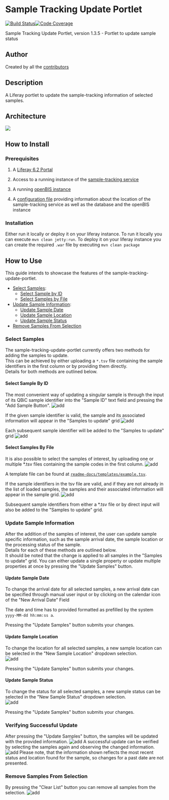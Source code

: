 # Sample Tracking Update Portlet

[![Build Status](https://travis-ci.com/qbicsoftware/sample-tracking-update-portlet.svg?branch=development)](https://travis-ci.com/qbicsoftware/sample-tracking-update-portlet)[![Code Coverage]( https://codecov.io/gh/qbicsoftware/sample-tracking-update-portlet/branch/development/graph/badge.svg)](https://codecov.io/gh/qbicsoftware/sample-tracking-update-portlet)

Sample Tracking Update Portlet, version 1.3.5 - Portlet to update sample status

## Author
Created by all the [contributors](https://github.com/qbicsoftware/sample-tracking-update-portlet/graphs/contributors)

## Description
A Liferay portlet to update the sample-tracking information of selected samples.

## Architecture
![](readme-docs/figures/interfaces_sample-tracking-update-portlet.png)


## How to Install
### Prerequisites
1. A [Liferay 6.2 Portal](https://liferay.dev/blogs/-/blogs/liferay-6-2-ce-ga6-now-available)
2. Access to a running instance of the [sample-tracking service](https://github.com/qbicsoftware/sample-tracking-service)
   
3. A running [openBIS instance](https://openbis.ch/)
4. A [configuration file](https://github.com/qbicsoftware/portal-utils-lib#how-portlets-are-configured) providing information about the location of the sample-tracking service as well as the database and the openBIS instance
### Installation
Either run it locally or deploy it on your liferay instance. To run it locally you can execute ``mvn clean jetty:run``. To deploy it on your liferay instance you can create the required ``.war`` file by executing ``mvn clean package``
## How to Use 

This guide intends to showcase the features of the sample-tracking-update-portlet. 

* [Select Samples](#select-samples):
  * [Select Sample by ID](#select-sample-by-id)
  * [Select Samples by File](#select-samples-by-file)
* [Update Sample Information](#update-sample-information):
    * [Update Sample Date](#update-sample-date)
    * [Update Sample Location](#update-sample-location)
    * [Update Sample Status](#update-sample-status)
* [Remove Samples From Selection](#remove-samples-from-selection)

### Select Samples

The sample-tracking-update-portlet currently offers two methods for adding the samples to update.  
This can be achieved by either uploading a `*.tsv` file containing the sample identifiers in the first column 
or by providing them directly.   
Details for both methods are outlined below. 

#### Select Sample By ID
The most convenient way of updating a singular sample is through the input of its QBiC sample identifier 
into the "Sample ID" text field and pressing the "Add Sample Button". 
![add](readme-docs/screenshots/AddSampleById.png)

If the given sample identifier is valid, the sample and its associated information will appear in the "Samples to update" grid 
![add](readme-docs/screenshots/AddSampleByIdResult.png)

Each subsequent sample identifier will be added to the "Samples to update" grid 
![add](readme-docs/screenshots/AddSampleByIdAgain.png)
 
#### Select Samples By File
It is also possible to select the samples of interest, by 
uploading one or multiple *.tsv files containing the sample codes in the first column.
![add](readme-docs/screenshots/AddSampleByFile.png)

A template file can be found at [``readme-docs/templates/example.tsv``](readme-docs/templates/example.tsv).

If the sample identifiers in the tsv file are valid, and if they are not already in the list of loaded samples, 
the samples and their associated information will appear in the sample grid.
![add](readme-docs/screenshots/AddSampleByFileResult.png)
  
Subsequent sample identifiers from either a *.tsv file or by direct input will also be added to the "Samples to update" grid. 
 
### Update Sample Information
After the addition of the samples of interest, the user can update sample specific information,
such as the sample arrival date, the sample location or the processing status of the sample.   
Details for each of these methods are outlined below.   
It should be noted that the change is applied to all samples in the "Samples to update" grid. 
You can either update a single property or update multiple properties at once by pressing the "Update Samples" button.

#### Update Sample Date
To change the arrival date for all selected samples, 
a new arrival date can be specified through manual user input 
or by clicking on the calendar icon of the "New Arrival Date" Field 

The date and time has to provided formatted as prefilled by the system `yyyy-MM-dd hh:mm:ss a`.

Pressing the "Update Samples" button submits your changes.

#### Update Sample Location
To change the location for all selected samples, a new sample location can be selected in the "New Sample Location" dropdown selection.  
![add](readme-docs/screenshots/UpdateSampleLocation.png)

Pressing the "Update Samples" button submits your changes.

#### Update Sample Status
To change the status for all selected samples, a new sample status can be selected in the "New Sample Status" dropdown selection.  
![add](readme-docs/screenshots/UpdateSampleStatus.png)

Pressing the "Update Samples" button submits your changes.

### Verifying Successful Update
After pressing the "Update Samples" button, the samples will be updated with the provided information.
![add](readme-docs/screenshots/UpdateSampleNotification.png)
A successful update can be verified by selecting the samples again and observing the changed information.
![add](readme-docs/screenshots/UpdateSampleResult.png)
Please note, that the information shown reflects the most recent status and location found for the sample, so changes for a past date are not presented.


### Remove Samples From Selection
By pressing the "Clear List" button you can remove all samples from the selection.
![add](readme-docs/screenshots/RemoveSampleFromList.png)
 
